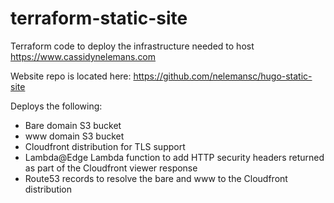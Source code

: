 # terraform-static-site

Terraform code to deploy the infrastructure needed to host https://www.cassidynelemans.com

Website repo is located here: https://github.com/nelemansc/hugo-static-site

Deploys the following:
- Bare domain S3 bucket
- www domain S3 bucket
- Cloudfront distribution for TLS support
- Lambda@Edge Lambda function to add HTTP security headers returned as part of the Cloudfront viewer response
- Route53 records to resolve the bare and www to the Cloudfront distribution
